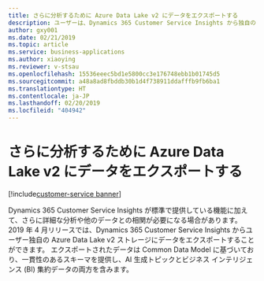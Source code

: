```yaml
---
title: さらに分析するために Azure Data Lake v2 にデータをエクスポートする
description: ユーザーは、Dynamics 365 Customer Service Insights から独自の Azure Data Lake v2 ストレージにデータをエクスポートして、詳細に分析したり、他のデータと相関させたりできます。
author: gxy001
ms.date: 02/21/2019
ms.topic: article
ms.service: business-applications
ms.author: xiaoying
ms.reviewer: v-stsau
ms.openlocfilehash: 15536eeec5bd1e5800cc3e176748ebb1b01745d5
ms.sourcegitcommit: a48a8ad8fbddb30b1d4f738911ddafffb9fb6ba1
ms.translationtype: HT
ms.contentlocale: ja-JP
ms.lasthandoff: 02/20/2019
ms.locfileid: "404942"
---
```

# <a name="export-data-to-azure-data-lake-v2-for-further-analysis"></a>さらに分析するために Azure Data Lake v2 にデータをエクスポートする
[!include[customer-service banner](../../../includes/customer-service.md)]


Dynamics 365 Customer Service Insights が標準で提供している機能に加えて、さらに詳細な分析や他のデータとの相関が必要になる場合があります。 2019 年 4 月リリースでは、Dynamics 365 Customer Service Insights からユーザー独自の Azure Data Lake v2 ストレージにデータをエクスポートすることができます。 エクスポートされたデータは Common Data Model に基づいており、一貫性のあるスキーマを提供し、AI 生成トピックとビジネス インテリジェンス (BI) 集約データの両方を含みます。
